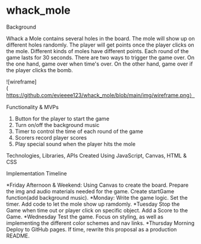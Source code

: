 # whack_mole

Background

Whack a Mole contains several holes in the board. The mole will show up on different holes randomly. The player will get points once the player clicks on the mole. Different kinds of moles have different points. Each round of the game lasts for 30 seconds. There are two ways to trigger the game over. On the one hand, game over when time's over. On the other hand, game over if the player clicks the bomb.

![wireframe](https://github.com/evieeee123/whack_mole/blob/main/img/wireframe.png）

Functionality & MVPs

1. Button for the player to start the game
2. Turn on/off the background music
3. Timer to control the time of each round of the game
4. Scorers record player scores
5. Play special sound when the player hits the mole


Technologies, Libraries, APIs
Created Using JavaScript, Canvas, HTML & CSS


Implementation Timeline

*Friday Afternoon & Weekend:
    Using Canvas to create the board. Prepare the img and audio materials needed for the game. Create startGame function(add background music).
*Monday:
    Write the game logic. Set the timer. Add code to let the mole show up ramdomly.
*Tuesday
    Stop the Game when time out or player click on specific object. Add a Score to the Game.
*Wednesday
    Test the game. Focus on styling, as well as implementing the different color schemes and nav links.
*Thursday Morning
    Deploy to GitHub pages. If time, rewrite this proposal as a production README.